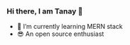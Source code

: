 ### Hi there, I am Tanay 👋

- 🌱 I’m currently learning MERN stack
- 😎 An open source enthusiast












